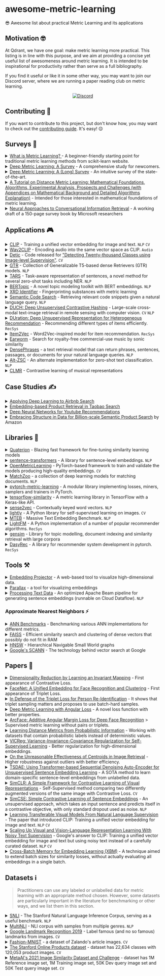 # awesome-metric-learning
😎 Awesome list about practical Metric Learning and its applications

## Motivation 🤓
At Qdrant, we have one goal: make metric learning more practical. This listing is in line with this purpose, and we aim at providing a concise yet useful list of awesomeness around metric learning. It is intended to be inspirational for productivity rather than serve as a full bibliography.

If you find it useful or like it in some other way, you may want to join our Discord server, where we are running a paper reading club on metric learning.

<p align=center>
    <a href="https://discord.gg/tdtYvXjC4h"><img src="https://img.shields.io/badge/Discord-Qdrant-5865F2.svg?logo=discord" alt="Discord"></a>
</p>


## Contributing 🤩
If you want to contribute to this project, but don't know how, you may want to check out the [contributing guide](/CONTRIBUTING.md). It's easy! 😌


## Surveys 📖

<details>
<summary><a href='http://contrib.scikit-learn.org/metric-learn/introduction.html'>What is Metric Learning? </a> - A beginner-friendly starting point for traditional metric learning methods from scikit-learn website.</summary>

> It has proceeding guides for [supervised](http://contrib.scikit-learn.org/metric-learn/supervised.html), [weakly supervised](http://contrib.scikit-learn.org/metric-learn/weakly_supervised.html) and [unsupervised](http://contrib.scikit-learn.org/metric-learn/unsupervised.html) metric learning algorithms in [`metric_learn`](http://contrib.scikit-learn.org/metric-learn/metric_learn.html) package.
</details>

<details>
<summary><a href="https://www.mdpi.com/2073-8994/11/9/1066/htm">Deep Metric Learning: A Survey</a> - A comprehensive 
study for newcomers.</summary>

> Factors such as sampling strategies, distance metrics, and network structures are systematically analyzed by comparing the quantitative results of the methods.
</details>

<details>
<summary><a href="https://hav4ik.github.io/articles/deep-metric-learning-survey">Deep Metric Learning: A (Long) Survey</a> - An intuitive survey of the state-of-the-art.</summary>

> It discusses the need for metric learning, old and state-of-the-art approaches, and some real-world use cases.
</details>

<details>
<summary><a href="https://arxiv.org/abs/1812.05944">A Tutorial on Distance Metric Learning: Mathematical Foundations, Algorithms, Experimental Analysis, Prospects and Challenges (with Appendices on Mathematical Background and Detailed Algorithms Explanation)</a> - Intended for those interested in mathematical foundations of metric learning.</summary>

</details>

<details>
<summary><a href="https://arxiv.org/abs/2201.05176">Neural Approaches to Conversational Information Retrieval</a> - A working draft of a 150-page survey book by Microsoft researchers</summary>

</details>


## Applications 🎮

<details>
<summary><a href="https://github.com/openai/CLIP">CLIP</a> - Training a unified vector embedding for image and text. <code>NLP</code> <code>CV</code></summary>

> CLIP offers state-of-the-art zero-shot image classification and image retrieval with a natural language query. See [demo](https://colab.research.google.com/github/openai/clip/blob/master/notebooks/Interacting_with_CLIP.ipynb).
</details>

<details>
<summary><a href="https://github.com/descriptinc/lyrebird-wav2clip">Wav2CLIP</a> - Encoding audio into the same vector space as CLIP. <code>Audio</code> </summary>

> This work achieves zero-shot classification and cross-modal audio retrieval from natural language queries.
</details>

<details>
<summary><a href="https://github.com/facebookresearch/Detic">Detic</a> - Code released for <a href="https://arxiv.org/abs/2201.02605">"Detecting Twenty-thousand Classes using Image-level Supervision"</a>. <code>CV</code></summary>

> It is an open-class object detector to detect any label encoded by CLIP without finetuning. See [demo](https://huggingface.co/spaces/akhaliq/Detic).
</details>

<details>
<summary><a href="https://tfhub.dev/google/collections/gtr/1">GTR</a> - Collection of Generalizable T5-based dense Retrievers (GTR) models. <code>NLP</code></summary>

> TensorFlow Hub offers a collection of pretrained models from the paper [Large Dual Encoders Are Generalizable Retrievers](https://arxiv.org/abs/2112.07899).
> GTR models are first initialized from a pre-trained T5 checkpoint. They are then further pre-trained with a set of community question-answer pairs. Finally, they are fine-tuned on the MS Marco dataset.
> The two encoders are shared so the GTR model functions as a single text encoder. The input is variable-length English text and the output is a 768-dimensional vector.
</details>

<details>
<summary><a href="https://github.com/flairNLP/flair/blob/master/resources/docs/TUTORIAL_10_TRAINING_ZERO_SHOT_MODEL.md">TARS</a> - Task-aware representation of sentences, a novel method for several zero-shot tasks including NER. <code>NLP</code></summary>

> The method and pretrained models found in Flair go beyond zero-shot sequence classification and offers zero-shot span tagging abilities for tasks such as named entity recognition and part of speech tagging.
</details>

<details>
<summary><a href="https://github.com/MaartenGr/BERTopic">BERTopic</a> - A novel topic modeling toolkit with BERT embeddings. <code>NLP</code></summary>

> It leverages HuggingFace Transformers and c-TF-IDF to create dense clusters allowing for easily interpretable topics while keeping important words in the topic descriptions. It supports guided, (semi-) supervised, and dynamic topic modeling beautiful visualizations.
</details>

<details>
<summary><a href="https://github.com/ma921/XRDidentifier">XRD Identifier</a> - Fingerprinting substances with metric learning</summary>

> Identification of substances based on spectral analysis plays a vital role in forensic science. Similarly, the material identification process is of paramount importance for malfunction reasoning in manufacturing sectors and materials research.
> This models enables to identify materials with deep metric learning applied to X-Ray Diffraction (XRD) spectrum. Read [this post](https://towardsdatascience.com/automatic-spectral-identification-using-deep-metric-learning-with-1d-regnet-and-adacos-8b7fb36f2d5f) for more background.
</details>

<details>
<summary><a href="https://github.com/overwindows/SemanticCodeSearch">Semantic Code Search</a> - Retrieving relevant code snippets given a natural language query. <code>NLP</code></summary>

> Different from typical information retrieval tasks, code search requires to bridge the semantic gap between the programming language and natural language, for better describing intrinsic concepts and semantics. The repository provides the pretrained models and source code for [Learning Deep Semantic Model for Code Search using CodeSearchNet Corpus](https://arxiv.org/abs/2201.11313), where they apply several tricks to achieve this.
</details>

<details>
<summary><a href="https://git.tu-berlin.de/rsim/duch">DUCH: Deep Unsupervised Contrastive Hashing</a> - Large-scale cross-modal text-image retrieval in remote sensing with computer vision. <code>CV</code> <code>NLP</code></summary>

</details>

<details>
<summary><a href="https://github.com/geekinglcq/HRec">DUration: Deep Unsupervised Representation for Heterogeneous Recommendation</a> - Recommending different types of items efficiently. <code>RecSys</code></summary>

> State-of-the-art methods are incapable of leveraging attributes from different types of items and thus suffer from data sparsity problems because it is quite challenging to represent items with different feature spaces jointly. To tackle this problem, they propose a kernel-based neural network, namely deep unified representation (DURation) for heterogeneous recommendation, to jointly model unified representations of heterogeneous items while preserving their original feature space topology structures. See [paper](https://arxiv.org/abs/2201.05861).
</details>

<details>
<summary><a href="https://github.com/MathieuCayssol/Item2Vec">Item2Vec</a> - Word2Vec-inspired model for item recommendation. <code>RecSys</code></summary>

> It provides the implementation of [Item2Vec: Neural Item Embedding for Collaborative Filtering](https://arxiv.org/abs/1603.04259), wrapped as a `sklearn` estimator compatible with `GridSearchCV` and `BayesSearchCV` for hyperparameter tuning.
</details>

<details>
<summary><a href="https://github.com/reppertj/earworm">Earworm</a> - Search for royalty-free commercial-use music by sonic similarity</summary>

> You can search for the overall closest fit, or choose to focus matching genre, mood, or instrumentation.
</details>

<details>
<summary><a href="https://github.com/princeton-nlp/DensePhrases">DensePhrases</a> - a text retrieval model that can return phrases, sentences, passages, or documents for your natural language queries. <code>NLP</code></summary>

> It searches phrase-level answers to your questions in real-time or retrieves passages for downstream tasks. Check out [demo](http://densephrases.korea.ac.kr/), or see [paper](https://arxiv.org/abs/2109.08133).
</details>

<details>
<summary><a href="https://github.com/PrithivirajDamodaran/Alt-ZSC">Alt-ZSC</a> - An alternate implementation for zero-shot text classification. <code>NLP</code></summary>

> Instead of leveraging NLI/XNLI, they make use of the text encoder of the CLIP model, concluding from casual experiments that this sometimes gives better accuracy than NLI-based models.
</details>

<details>
<summary><a href="https://github.com/Spijkervet/CLMR">CLMR</a> - Contrastive learning of musical representations</summary>

> Application of the SimCLR method to musical data with out-of-domain generalization in million-scale music classification. See [demo](https://spijkervet.github.io/CLMR/examples/clmr-onnxruntime-web/) or [paper](https://arxiv.org/abs/2103.09410).
</details>

## Case Studies ✍️
<details>
<summary><a href="https://arxiv.org/pdf/1810.09591.pdf">Applying Deep Learning to Airbnb Search</a></summary>
</details>

<details>
<summary><a href="https://arxiv.org/pdf/2106.09297.pdf">Embedding-based Product Retrieval in Taobao Search</a>
</details>

<details>
<summary><a href="https://static.googleusercontent.com/media/research.google.com/en//pubs/archive/45530.pdf">Deep Neural Networks for Youtube Recommendations</a></summary>
</details>

<details>
<summary><a href="https://isir-ecom.github.io/papers/isir-ecom-2022_paper_3.pdf">Embracing Structure in Data for Billion-scale Semantic Product Search</a> by Amazon</summary>

</details>


## Libraries 🧰

<details>
<summary><a href="https://github.com/qdrant/quaterion">Quaterion</a> - Blazing fast framework for fine-tuning similarity learning models</summary>

> Quaterion is a framework for fine-tuning similarity learning models. The framework closes the "last mile" problem in training models for semantic search, recommendations, anomaly detection, extreme classification, matching engines, e.t.c. It is designed to combine the performance of pre-trained models with specialization for the custom task while avoiding slow and costly training.
</details>

<details>
<summary><a href="https://github.com/UKPLab/sentence-transformers">sentence-transformers</a> - A library for 
sentence-level embeddings. <code>NLP</code></summary>

> Developed on top of the well-known [Transformers](https://github.com/huggingface/transformers) library, it provides an easy way to finetune Transformer-based models to obtain sequence-level embeddings.
</details>

<details>
<summary><a href="https://github.com/OML-Team/open-metric-learning">OpenMetricLearning</a> - PyTorch-based framework to train and validate the models producing high-quality embeddings. <code>CV</code></summary>

</details>
    
<details>
<summary><a href="https://github.com/NTMC-Community/MatchZoo">MatchZoo</a> - a collection of deep learning models for matching documents. <code>NLP</code></summary>

> The goal of MatchZoo is to provide a high-quality codebase for deep text matching research, such as document retrieval, question answering, conversational response ranking, and paraphrase identification.
</details>

<details>
<summary><a href="https://github.com/KevinMusgrave/pytorch-metric-learning">pytorch-metric-learning</a> - A modular library implementing losses, miners, samplers and trainers in PyTorch.</summary>

</details>

<details>
<summary><a href="https://github.com/tensorflow/similarity">tensorflow-similarity</a> - A metric learning library in 
TensorFlow with a Keras-like API.</summary>

> It provides support for self-supervised contrastive learning and state-of-the-art methods such as SimCLR, SimSian, and Barlow Twins.
</details>

<details>
<summary><a href="https://github.com/explosion/sense2vec">sense2vec</a> - Contextually keyed word vectors. <code>NLP</code></summary>

> A PyTorch library to train and inference with contextually-keyed word vectors augmented with part-of-speech tags to achieve multi-word queries.
</details>

<details>
<summary><a href="https://github.com/lightly-ai/lightly">lightly</a> - A Python library for self-supervised learning on images. <code>CV</code></summary>

> A PyTorch library to efficiently train self-supervised computer vision models with state-of-the-art techniques such as SimCLR, SimSian, Barlow Twins, BYOL, among others.
</details>

<details>
<summary><a href="https://github.com/embeddings-benchmark/mteb">MTEB</a> - Massive Text Embedding Benchmark. <code>NLP</code></summary>

> A library that helps you benchmark pretrained and custom embedding models on tens of datasets and tasks with ease.
</details>

<details>
<summary><a href="https://github.com/lyst/lightfm">LightFM</a> - A Python implementation of a number of popular 
recommender algorithms. <code>RecSys</code></summary>

> It supports incorporating user and item features to the traditional matrix factorization. It represents users and items as a sum of the latent representations of their features, thus achieving a better generalization.
</details>

<details>
<summary><a href="https://github.com/RaRe-Technologies/gensim">gensim</a> - Library for topic modelling, document indexing and similarity retrieval with large corpora</summary>

> It provides efficient multicore and memory-independent implementations of popular algorithms, such as online Latent Semantic Analysis (LSA/LSI/SVD), Latent Dirichlet Allocation (LDA), Random Projections (RP), Hierarchical Dirichlet Process (HDP) or word2vec.
</details>

<details>
<summary><a href="https://github.com/AmazingDD/daisyRec">DasyRec</a> - A library for recommender system development in pytorch. <code>RecSys</code></summary>

> It provides implementations of algorithms such as KNN, LFM, SLIM, NeuMF, FM, DeepFM, VAE and so on, in order to ensure fair comparison of recommender system benchmarks.
</details>


## Tools ⚒️

<details>
<summary><a href="https://projector.tensorflow.org/">Embedding Projector</a> - A web-based tool to visualize high-dimensional data.</summary>

> It supports UMAP, T-SNE, PCA, or custom techniques to analyze embeddings of encoders.
</details>

<details>
<summary><a href="https://github.com/uber-research/parallax">Parallax</a> - a tool for visualizing embeddings</summary>

> It allows you to visualize the embedding space selecting explicitly the axis through algebraic formulas on the embeddings (like king-man+woman) and highlight specific items in the embedding space. It also supports implicit axes via PCA and t-SNE. See [paper](https://arxiv.org/abs/1905.12099).
</details>

<details>
<summary><a href="https://github.com/carted/processing-text-data">Processing Text Data</a> - An optimized Apache Beam pipeline for generating sentence embeddings (runnable on Cloud Dataflow). <code>NLP</code></summary>

</details>



### Approximate Nearest Neighbors ⚡
<details>
<summary><a href="https://github.com/erikbern/ann-benchmarks">ANN Benchmarks</a> - Benchmarking various ANN implementations for different metrics.</summary>

> It provides benchmarking of 20+ ANN algorithms on nine standard datasets with support to bring your dataset. ([Medium Post](https://medium.com/towards-artificial-intelligence/how-to-choose-the-best-nearest-neighbors-algorithm-8d75d42b16ab?sk=889bc0006f5ff773e3a30fa283d91ee7))
</details>

<details>
<summary><a href="https://github.com/facebookresearch/faiss">FAISS</a> - Efficient similarity search and clustering of dense vectors that possibly do not fit in RAM</summary>

> It is not the fastest ANN algorithm but achieves memory efficiency thanks to various quantization and indexing methods such as IVF, PQ, and IVF-PQ. ([Tutorial](https://www.pinecone.io/learn/faiss-tutorial/))
</details>

<details>
<summary><a href="https://github.com/nmslib/hnswlib">HNSW</a> - Hierarchical Navigable Small World graphs</summary>

> It is still one of the fastest ANN algorithms out there, requiring relatively a higher memory usage. (Paper: [Efficient and robust approximate nearest neighbor search using Hierarchical Navigable Small World graphs](https://arxiv.org/abs/1603.09320))
</details>

<details>
<summary><a href="https://github.com/google-research/google-research/tree/master/scann">Google's SCANN</a> - The technology behind vector search at Google</summary>

> Paper: [Accelerating Large-Scale Inference with Anisotropic Vector Quantization](https://arxiv.org/abs/1908.10396)
</details>


## Papers 🔬
<details>
<summary><a href="http://yann.lecun.com/exdb/publis/pdf/hadsell-chopra-lecun-06.pdf">Dimensionality Reduction by 
Learning an Invariant Mapping</a> - First appearance of Contrastive Loss.</summary>

> Published by Yann Le Cun et al. (2005), its main focus was on dimensionality reduction. However, the method proposed has excellent properties for metric learning such as preserving neighbourhood relationships and generalization to unseen data, and it has extensive applications with a great number of variations ever since. It is advised that you read [this great post](https://medium.com/@maksym.bekuzarov/losses-explained-contrastive-loss-f8f57fe32246) to better understand its importance for metric learning.
</details>

<details>
<summary><a href="https://arxiv.org/abs/1503.03832">FaceNet: A Unified Embedding for Face Recognition and Clustering</a> - First appearance of Triplet Loss.</summary>

> The paper introduces Triplet Loss, which can be seen as the "ImageNet moment" for deep metric learning. It is still one of the state-of-the-art methods and has a great number of applications in almost any data modality.
</details>

<details>
<summary><a href="https://arxiv.org/abs/1703.07737">In Defense of the Triplet Loss for Person Re-Identification</a> - It shows that triplet sampling matters and proposes to use batch-hard samples.</summary>

</details>

<details>
<summary><a href="https://arxiv.org/abs/1708.01682">Deep Metric Learning with Angular Loss</a> - A novel loss function 
with better properties.</summary>

> It provides scale invariance, robustness against feature variance, and better convergence than Contrastive and Triplet Loss.
</details>

<details>
<summary><a href="https://arxiv.org/abs/1801.07698">ArcFace: Additive Angular Margin Loss for Deep Face Recognition</a> 
> Supervised metric learning without pairs or triplets.</summary>

> Although it is originally designed for the face recognition task, this loss function achieves state-of-the-art results in many other metric learning problems with a simpler and faster data feeding. It is also robust against unclean and unbalanced data when modified with sub-centers and a dynamic margin.
</details>

<details>
<summary><a href="https://cse.buffalo.edu/~lusu/papers/TKDD2020.pdf">Learning Distance Metrics from Probabilistic Information</a> - Working with datasets that contain probabilistic labels instead of deterministic values.</summary>

</details>

<details>
<summary><a href="https://arxiv.org/abs/2105.04906">VICReg: Variance-Invariance-Covariance Regularization for 
Self-Supervised Learning</a> - Better regularization for high-dimensional embeddings.</summary>

> The paper introduces a method that explicitly avoids the collapse problem in high dimensions with a simple regularization term on the variance of the embeddings along each dimension individually. This new term can be incorporated into other methods to stabilize the training and performance improvements.
</details>

<details>
<summary><a href="https://arxiv.org/abs/2104.13643">On the Unreasonable Effectiveness of Centroids in Image Retrieval</a> - Higher robustness against outliers with better efficiency.</summary>

> The paper proposes using the mean centroid representation during training and retrieval for robustness against outliers and more stable features. It further reduces retrieval time and storage requirements, making it suitable for production deployments.
</details>

<details>
<summary><a href="https://arxiv.org/abs/2104.06979">TSDAE: Using Transformer-based Sequential Denoising Auto-Encoder for Unsupervised Sentence Embedding Learning</a> - A SOTA method to learn domain-specific sentence-level embeddings from unlabelled data.</summary>

</details>

<details>
<summary><a href="http://arxiv.org/abs/2002.05709">SimCLR: A Simple Framework for Contrastive Learning of Visual Representations</a> - Self-Supervised method comparing two differently augmented versions of the same image with Contrastive Loss. <code>CV</code></summary>

> It demonstrates among other things that
> - composition of data augmentations plays a critical role - Random Crop + Random Color distortion provides the best downstream classifier accuracy,
> - introducing a learnable nonlinear transformation between the representation and the contrastive loss substantially improves the quality of the learned representations,
> - and Contrastive learning benefits from larger batch sizes and more training steps compared to supervised learning.
</details>

<details>
<summary><a href="https://aclanthology.org/2021.emnlp-main.552">SimCSE: Simple Contrastive Learning of Sentence Embeddings</a> - An unsupervised approach, which takes an input sentence and predicts itself in a contrastive objective, with only standard dropout used as noise. <code>NLP</code></summary>

> They also incorporates annotated pairs from natural language inference datasets into their contrastive learning framework in a supervised setting, showing that contrastive learning objective regularizes pre-trained embeddings’ anisotropic space to be more uniform, and it better aligns positive pairs when supervised signals are available.
</details>

<details>
<summary><a href="http://arxiv.org/abs/2103.00020">Learning Transferable Visual Models From Natural Language Supervision</a> - The paper that introduced CLIP: Training a unified vector embedding for image and text. <code>NLP</code> <code>CV</code></summary>
</details>

<details>
<summary><a href="http://arxiv.org/abs/2102.05918">Scaling Up Visual and Vision-Language Representation Learning With Noisy Text Supervision</a> - Google's answer to CLIP: Training a unified vector embedding for image and text but using noisy text instead of a carefully curated dataset. <code>NLP</code> <code>CV</code></summary>
</details>

<details>
<summary><a href="https://github.com/msight-tech/research-xbm">Cross-Batch Memory for Embedding Learning (XBM)</a> - A technique aimed to extend batch sizes for similarity losses, without actually evaluating all embeddings in a single batch. </summary>
    
> Mining informative negative instances are of central importance to deep metric learning (DML), however this task is intrinsically limited by mini-batch training, where only a mini-batch of instances is accessible at each iteration. In this paper, we identify a "slow drift" phenomena by observing that the embedding features drift exceptionally slow even as the model parameters are updating throughout the training process. This suggests that the features of instances computed at preceding iterations can be used to considerably approximate their features extracted by the current model.
    
</details>

## Datasets ℹ️
> Practitioners can use any labeled or unlabelled data for metric learning with an appropriate method chosen. However, some datasets are particularly important in the literature for benchmarking or other ways, and we list them in this section.

<details>
<summary><a href="https://nlp.stanford.edu/projects/snli/">SNLI</a> - The Stanford Natural Language Inference Corpus, 
serving as a useful benchmark. <code>NLP</code></summary>

> The dataset contains pairs of sentences labeled as `contradiction`, `entailment`, and `neutral` regarding semantic relationships. Useful to train semantic search models in metric learning.
</details>

<details>
<summary><a href="https://cims.nyu.edu/~sbowman/multinli/">MultiNLI</a> - NLI corpus with samples from multiple genres. <code>NLP</code></summary>

> Modeled on the SNLI corpus, the dataset contains sentence pairs from various genres of spoken and written text, and it also offers a distinctive cross-genre generalization evaluation.
</details>

<details>
<summary><a href="https://www.kaggle.com/c/landmark-recognition-2019">Google Landmark Recognition 2019</a> - Label famous (and no so famous) landmarks from images. <code>CV</code></summary>

> Shared as a part of a Kaggle competition by Google, this dataset is more diverse and thus more interesting than the first version.
</details>

<details>
<summary><a href="https://github.com/zalandoresearch/fashion-mnist">Fashion-MNIST</a> - a dataset of Zalando's article images. <code>CV</code></summary>

> The dataset consists of a training set of 60,000 examples and a test set of 10,000 examples. Each example is a 28x28 grayscale image, associated with a label from 10 classes.
</details>

<details>
<summary><a href="https://cvgl.stanford.edu/projects/lifted_struct/">The Stanford Online Products dataset</a> - dataset has 22,634 classes with 120,053 product images. <code>CV</code></summary>

> The dataset is published along with ["Deep Metric Learning via Lifted Structured Feature Embedding"](https://github.com/rksltnl/Deep-Metric-Learning-CVPR16) paper.
</details>

<details>
<summary><a href="https://www.drivendata.org/competitions/79/">MetaAI's 2021 Image Similarity Dataset and Challenge</a> - dataset has 1M Reference image set, 1M Training image set, 50K Dev query image set and 50K Test query image set. <code>CV</code></summary>

> The dataset is published along with ["The 2021 Image Similarity Dataset and Challenge"](http://arxiv.org/abs/2106.09672) paper.
</details>
